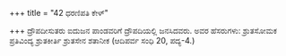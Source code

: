 +++
title = "42 ಧರಣಿಪತಿ ಕೇಳ್"

+++
ದ್ರೌಪದೀಸುತರು ಐದುಜನ ಪಾಂಡವರಿಗೆ ದ್ರೌಪದಿಯಲ್ಲಿ ಜನಸಿದವರು. ಅವರ ಹೆಸರುಗಳು: ಶ್ರುತಸೋಮಕ ಪ್ರತಿವಿಂದ್ಯ ಶ್ರುತಕೀರ್ತಿ ಶ್ರುತಸೇನ ಶತಾನೀಕ (ಆದಿಪರ್ವ ಸಂಧಿ 20, ಪದ್ಯ-4.)